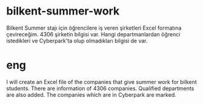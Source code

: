 # bilkent-summer-work
Bilkent Summer stajı için öğrencilere iş veren şirketleri Excel formatına çevireceğim.
4306 şirketin bilgisi var. Hangi departmanlardan öğrenci istedikleri ve Cyberpark'ta 
olup olmadıkları bilgisi de var.

# eng
I will create an Excel file of the companies that give summer work for bilkent students. 
There are information of 4306 companies. Qualified departments are also added. The 
companies which are in Cyberpark are marked.
